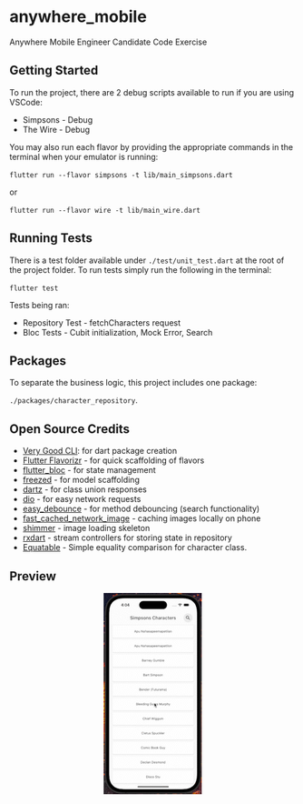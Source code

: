 # anywhere_mobile

Anywhere Mobile Engineer Candidate Code Exercise

## Getting Started

To run the project, there are 2 debug scripts available to run if you are using VSCode:

- Simpsons - Debug
- The Wire - Debug

You may also run each flavor by providing the appropriate commands in the terminal when your emulator is running:

`flutter run --flavor simpsons -t lib/main_simpsons.dart`

or

`flutter run --flavor wire -t lib/main_wire.dart`

## Running Tests

There is a test folder available under `./test/unit_test.dart` at the root of the project folder. To run tests simply run the following in the terminal:

`flutter test`

Tests being ran:

- Repository Test - fetchCharacters request
- Bloc Tests - Cubit initialization, Mock Error, Search

## Packages

To separate the business logic, this project includes one package:

`./packages/character_repository`.

## Open Source Credits

- [Very Good CLI](https://pub.dev/packages/very_good_cli): for dart package creation
- [Flutter Flavorizr](https://pub.dev/packages/flutter_flavorizr) - for quick scaffolding of flavors
- [flutter_bloc](https://pub.dev/packages/flutter_bloc) - for state management
- [freezed](https://pub.dev/packages/freezed) - for model scaffolding
- [dartz](https://pub.dev/packages/dartz) - for class union responses
- [dio](https://pub.dev/packages/dio) - for easy network requests
- [easy_debounce](https://pub.dev/packages/easy_debounce) - for method debouncing (search functionality)
- [fast_cached_network_image](https://pub.dev/packages/fast_cached_network_image) - caching images locally on phone
- [shimmer](https://pub.dev/packages/shimmer) - image loading skeleton
- [rxdart](https://pub.dev/packages/rxdart) - stream controllers for storing state in repository
- [Equatable](https://pub.dev/packages/equatable) - Simple equality comparison for character class.

## Preview

<!-- ![Preview](./preview.gif "App Preview") -->

<p align="center">
<img src="./preview.gif" alt="Preview Image" />
</p>
